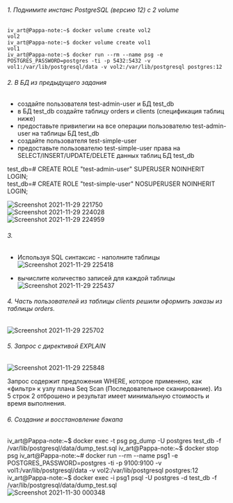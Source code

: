 ###### 1. Поднимите инстанс PostgreSQL (версию 12) c 2 volume
```docker pull postgres:12  
iv_art@Pappa-note:~$ docker volume create vol2  
vol2  
iv_art@Pappa-note:~$ docker volume create vol1  
vol1  
iv_art@Pappa-note:~$ docker run --rm --name psg -e POSTGRES_PASSWORD=postgres -ti -p 5432:5432 -v vol1:/var/lib/postgresql/data -v vol2:/var/lib/postgresql postgres:12  
```

###### 2. В БД из предыдущего задания
*    создайте пользователя test-admin-user и БД test_db  
*    в БД test_db создайте таблицу orders и clients (спeцификация таблиц ниже)  
*    предоставьте привилегии на все операции пользователю test-admin-user на таблицы БД test_db  
*    создайте пользователя test-simple-user  
*    предоставьте пользователю test-simple-user права на SELECT/INSERT/UPDATE/DELETE данных таблиц БД test_db  

   test_db=# CREATE ROLE "test-admin-user" SUPERUSER NOINHERIT LOGIN;  
   test_db=# CREATE ROLE "test-simple-user" NOSUPERUSER NOINHERIT LOGIN;   
   
   ![Screenshot 2021-11-29 221750](https://user-images.githubusercontent.com/87374285/143866880-bbe5570c-a81a-4b82-affb-15bf0d6b334a.png)  
     ![Screenshot 2021-11-29 224028](https://user-images.githubusercontent.com/87374285/143869833-363258f7-345a-4fcf-9da4-c96236d32e6f.png)  
 ![Screenshot 2021-11-29 224959](https://user-images.githubusercontent.com/87374285/143871200-558675f6-3fe2-48be-b4e5-7a53f000b08d.png)  

###### 3. 
* Используя SQL синтаксис - наполните таблицы  
![Screenshot 2021-11-29 225418](https://user-images.githubusercontent.com/87374285/143871851-27e167d6-10bb-4125-b8fb-aa169c589102.png)  
 
* вычислите количество записей для каждой таблицы  
![Screenshot 2021-11-29 225437](https://user-images.githubusercontent.com/87374285/143871877-29ad8a64-1016-46bc-a2aa-a1894f2960f6.png)  
  
###### 4. Часть пользователей из таблицы clients решили оформить заказы из таблицы orders.  
![Screenshot 2021-11-29 225702](https://user-images.githubusercontent.com/87374285/143872155-179574a5-f388-4188-9a55-90d18df272e4.png)  

###### 5. Запрос с директивой EXPLAIN  
![Screenshot 2021-11-29 225848](https://user-images.githubusercontent.com/87374285/143872398-fe5f7a06-289e-4cf0-8fbd-bf4d068d3c02.png)  
  
Запрос содержит предложения WHERE, которое применено, как «фильтр» к узлу плана Seq Scan (Последовательное сканирование). Из 5 строк 2 отброшено и результат имеет минимальную стоимость и время выполнения.  

###### 6. Создание и восстановление бэкапа
iv_art@Pappa-note:~$ docker exec -t psg pg_dump -U postgres test_db -f /var/lib/postgresql/data/dump_test.sql
iv_art@Pappa-note:~$ docker stop psg
iv_art@Pappa-note:~# docker run --rm --name psg1 -e POSTGRES_PASSWORD=postgres -ti -p 9100:9100 -v vol1:/var/lib/postgresql/data -v vol2:/var/lib/postgresql postgres:12
iv_art@Pappa-note:~$ docker exec -i psg1 psql -U postgres -d test_db -f /var/lib/postgresql/data/dump_test.sql  
![Screenshot 2021-11-30 000348](https://user-images.githubusercontent.com/87374285/143881860-9bdbd740-7e96-4057-8174-6efb491bf47e.png)  








